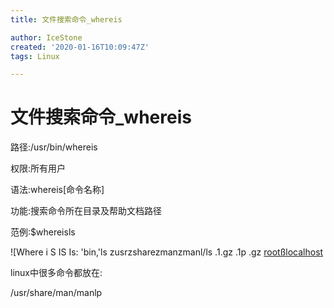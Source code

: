 ```yaml
---
title: 文件搜索命令_whereis

author: IceStone
created: '2020-01-16T10:09:47Z'
tags: Linux

---
```


# 文件搜索命令_whereis

 
路径:/usr/bin/whereis

权限:所有用户

语法:whereis[命令名称]

功能:搜索命令所在目录及帮助文档路径

范例:$whereisls

![Where i S IS 
Is: 'bin,'ls zusrzsharezmanzmanl/ls .1.gz .1p .gz 
[rootßlocalhost ](images/b4689572-4fb0-429e-92eb-8a7ed403cf04.png) 

linux中很多命令都放在:

/usr/share/man/manlp

 
 
